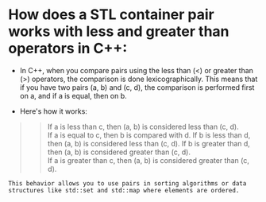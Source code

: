 # How does a STL container pair works with less and greater than operators in C++: 

- In C++, when you compare pairs using the less than (<) or greater than (>) operators, the comparison is done lexicographically. This means that if you have two pairs (a, b) and (c, d), the comparison is performed first on a, and if a is equal, then on b.

- Here's how it works:

>> If a is less than c, then (a, b) is considered less than (c, d).  
> If a is equal to c, then b is compared with d. If b is less than d, then (a, b) is considered less than (c, d). If b is greater than d, then (a, b) is considered greater than (c, d).  
> If a is greater than c, then (a, b) is considered greater than (c, d).  

```
This behavior allows you to use pairs in sorting algorithms or data structures like std::set and std::map where elements are ordered.
```